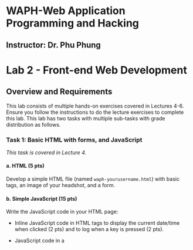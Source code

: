 # WAPH-Web Application Programming and Hacking

## Instructor: Dr. Phu Phung

# Lab 2 - Front-end Web Development 

## Overview and Requirements 

This lab consists of multiple hands-on exercises covered in Lectures 4-6. Ensure you follow the instructions to do the lecture exercises to complete this lab.
This lab has two tasks with multiple sub-tasks with grade distribution as follows.

### Task 1: Basic HTML with forms, and JavaScript 

_This task is covered in Lecture 4._ 

####  a. HTML (5 pts) 
  
Develop a simple HTML file (named `waph-yourusername.html`)  with basic tags, an image of your headshot, and a form. 
  
####  b. Simple JavaScript (15 pts)

Write the JavaScript code in your HTML page: 

 - Inline JavaScript code in HTML tags to display the current date/time when clicked (2 pts) and to log when a key is pressed (2 pts). 

 - JavaScript code in a <script> tag to display a digital clock (2 pts)

 - JavaScript code in a JavaScript file and code in the HTML page to show/hide your email when clicked. (4 pts)

 - Display an analog clock using an external JavaScript code and code in your HTML page. (5 pts) 

### Task 2: Ajax, CSS, jQuery, and Web API integration

_Ajax, CSS, and jQuery exercises below are covered in Lecture 5; Web API integration is covered in Lecture 6._

####  a. Ajax (7.5 pts)

Add new HTML code for a user input `<input>`, a `<button>`, and a `<div>` element with JavaScript code into your page to:

- get the user input when the new button is clicked

- Construct and send an Ajax GET request to the `echo.php` web application (Reuse the code/application in Lab 1)

- Listen to the HTTP response and display the response content in the <div> element

You need to inspect the network connections in the browser to review and illustrate how an Ajax request/response works.

#### b. CSS (7.5 pts)

Add CSS to your page with inline, internal, and external (one of the provided remote CSS) ones.

####  c. jQuery (5 pts) 

Add the jQuery library to your page, and implement HTML and JavaScript code in jQuery to:

  **i.** When the corresponding button is clicked, send an Ajax GET request to the `echo.php` web application and display the response content

  **ii.** Similarly, when the corresponding button is clicked, send an Ajax GET request to the `echo.php` web application and display the response content 


#### d. Web API integration (10 pts)

**i.** Using Ajax on [https://v2.jokeapi.dev/joke/Programming?type=single](https://v2.jokeapi.dev/joke/Programming?type=single) 

Write JavaScript code using jQuery Ajax to send a request and handle the response to display a random joke from the above API when the page is loaded. Inspect the network in the browser to examine the request and response accordingly.

**ii.** Using the `fetch` API  on [https://api.agify.io/?name=input](https://api.agify.io/?name=input)

Add HTML and JavaScript code to use the `fetch()` method to call the above API with user input, and display the response results. Inspect the network in the browser to examine the request and response accordingly.


## Report and deliverables

As in previous labs, you need to create a sub-folder `labs/lab2` with a `README.md` file to write a report in Markdown format and generate the report to PDF using the `pandoc` application. All of the code from this lab must also be stored in this folder and included in the report if required. **Please note that demo screenshots must include your virtual machine name or your name with proper captions and be visible, e.g., not too blurry or with much blank space, for grading**. Your report should follow the template provided in Lecture 2 ([https://github.com/waph-phung/waph/blob/main/README-template.md](https://github.com/waph-phung/waph/blob/main/README-template.md)) which should include the course name and instructor, your name and email together with your headshot (150x150 pixels), and sub-sections of the lab's overview, and each task and sub-task.

Similar to Lab 1, in the lab's overview sub-section, you need to write an overview of the lab and the outcomes you learned from this lab. Also, include a direct clickable link to the lab folder on GitHub.com so that it can be viewed when grading, for example,  [https://github.com/waph-phung/waph-phungph/tree/main/labs/lab2](https://github.com/waph-phung/waph-phungph/tree/main/labs/lab2). You will earn 0 point for this sub-section; however, you will **loose 3 pts if missing**.

For each sub-task, write a brief summary of how you complete it, and include appropriate code and demo screenshot(s) accordingly. 

## Submission

Use the `pandoc` tool to generate the PDF report for submission from the `README.md` file, and make sure that the report and contents are rendered properly.

**Note**: If you face the issue that figures are not rendered in preferred positions, use option `-f markdown-implicit_figures -t pdf` to disable the default `implicit_figures` option in `pandoc`

The PDF file should be named `your-username-waph-lab2.pdf`, e.g., `phungph-waph-lab2.pdf`, and uploaded to Canvas to submit by the deadline. 

### Notes about the submission policy from the syllabus:

> Each assignment/submission has a deadline, which must be submitted on Canvas -> Assignments to be graded, i.e., submissions via email or other channels will NOT be graded. You need to submit your work before the deadlines so that you can gain the expected outcomes and feedback in a timely manner. To avoid last-minute issues, you need to start working on each submission when it is released, ideally during hands-on activities while watching lecture videos. By doing this, if you face any issues, you should be able to seek support from the instructor and the TA to complete your work on time. Waiting until a later time or close to the deadlines to start any assignment will prevent you from being successful in this class; therefore, you need to plan your time carefully. To encourage you to do and submit your work earlier, there will be a 0.05% bonus every hour before the original deadline (up to 3% maximum bonus for each submission, i.e., you will get a 3% bonus if you submit 60 hours or earlier before the deadline).   

 

> If you missed an original deadline, although it is strongly NOT encouraged, you would be allowed to make late submissions until the end Week 11. Every 24 hours late will be deducted 1% of the grade of the submission. You will get at least 77% credit for late submissions. However, you are strongly recommended to AVOID these late submissions. They will not only give you a low grade in this course but also prevent you from learning the concepts introduced in that assignment and the next related topics/assignments. Always talk to the instructor if you fall behind in any work/concepts/lectures. Experience in the past shows that missing or late assignment submissions will result in a very low grade in this class. 
